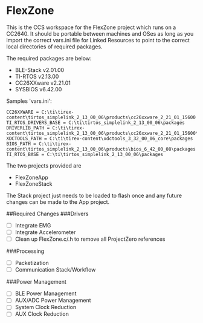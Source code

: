 # FlexZone

This is the CCS workspace for the FlexZone project which runs on a CC2640. It should be portable between machines and OSes as long as you import the correct vars.ini file for Linked Resources to point to the correct local directories of required packages.

The required packages are below:
- BLE-Stack v2.01.00
- TI-RTOS v2.13.00
- CC26XXware v2.21.01
- SYSBIOS v6.42.00

Samples 'vars.ini':
```
CC26XXWARE = C:\ti\tirex-content\tirtos_simplelink_2_13_00_06\products\cc26xxware_2_21_01_15600
TI_RTOS_DRIVERS_BASE = C:\ti\tirtos_simplelink_2_13_00_06\packages
DRIVERLIB_PATH = C:\ti\tirex-content\tirtos_simplelink_2_13_00_06\products\cc26xxware_2_21_01_15600\driverlib\bin\ccs
XDCTOOLS_PATH = C:\ti\tirex-content\xdctools_3_32_00_06_core\packages
BIOS_PATH = C:\ti\tirex-content\tirtos_simplelink_2_13_00_06\products\bios_6_42_00_08\packages
TI_RTOS_BASE = C:\ti\tirtos_simplelink_2_13_00_06\packages
```

The two projects provided are
- FlexZoneApp
- FlexZoneStack

The Stack project just needs to be loaded to flash once and any future changes can be made to the App project.

##Required Changes
###Drivers
- [ ] Integrate EMG
- [ ] Integrate Accelerometer
- [ ] Clean up FlexZone.c/.h to remove all ProjectZero references

###Processing
- [ ] Packetization
- [ ] Communication Stack/Workflow

###Power Management
- [ ] BLE Power Management
- [ ] AUX/ADC Power Management
- [ ] System Clock Reduction
- [ ] AUX Clock Reduction